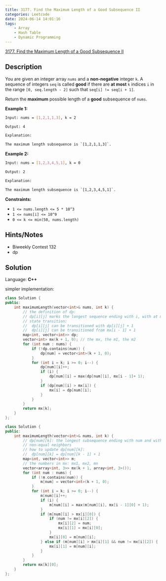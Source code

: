 ```yaml
---
title: 3177. Find the Maximum Length of a Good Subsequence II
categories: Leetcode
date: 2024-06-14 14:01:16
tags:
    - Array
    - Hash Table
    - Dynamic Programming
---
```


[3177. Find the Maximum Length of a Good Subsequence II](https://leetcode.com/problems/find-the-maximum-length-of-a-good-subsequence-ii/description/)

## Description

You are given an integer array `nums` and a **non-negative**  integer `k`. A sequence of integers `seq` is called **good**  if there are **at most**  `k` indices `i` in the range `[0, seq.length - 2]` such that `seq[i] != seq[i + 1]`.

Return the **maximum**  possible length of a **good** subsequence of `nums`.

**Example 1:**

```bash
Input: nums = [1,2,1,1,3], k = 2

Output: 4

Explanation:

The maximum length subsequence is `[1,2,1,1,3]`.
```

**Example 2:**

```bash
Input: nums = [1,2,3,4,5,1], k = 0

Output: 2

Explanation:

The maximum length subsequence is `[1,2,3,4,5,1]`.
```

**Constraints:**

- `1 <= nums.length <= 5 * 10^3`
- `1 <= nums[i] <= 10^9`
- `0 <= k <= min(50, nums.length)`

## Hints/Notes

- Biweekly Contest 132
- dp

## Solution

Language: **C++**

simpler implementation:

```C++
class Solution {
public:
    int maximumLength(vector<int>& nums, int k) {
        // the definition of dp:
        // dp[i][j] marks the longest sequence ending with i, with at most k mismatches
        // state transition:
        //  dp[i][j] can be transitioned with dp[i][j] + 1
        //  dp[i][j] can be transitioned from mx[i - 1] + 1
        map<int, vector<int>> dp;
        vector<int> mx(k + 1, 0); // the mx, the m1, the m2
        for (int num : nums) {
            if (!dp.contains(num)) {
                dp[num] = vector<int>(k + 1, 0);
            }
            for (int i = k; i >= 0; i--) {
                dp[num][i]++;
                if (i) {
                    dp[num][i] = max(dp[num][i], mx[i - 1]+ 1);
                }
                if (dp[num][i] > mx[i]) {
                    mx[i] = dp[num][i];
                }
            }
        }
        return mx[k];
    }
};
```

```C++
class Solution {
public:
    int maximumLength(vector<int>& nums, int k) {
        // dp[num][k]: the longest subsequence ending with num and with k
        // non-equal neighbors
        // how to update dp[num][k]:
        //  dp[num][k] = dp[num][k - 1] + 1
        map<int, vector<int>> m;
        // the numbers in mx: mx1, mx2, mn
        vector<array<int, 3>> mx(k + 1, array<int, 3>());
        for (int num : nums) {
            if (!m.contains(num)) {
                m[num] = vector<int>(k + 1, 0);
            }
            for (int i = k; i >= 0; i--) {
                m[num][i]++;
                if (i) {
                    m[num][i] = max(m[num][i], mx[i - 1][0] + 1);
                }
                if (m[num][i] > mx[i][0]) {
                    if (num != mx[i][2]) {
                        mx[i][2] = num;
                        mx[i][1] = mx[i][0];
                    }
                    mx[i][0] = m[num][i];
                } else if (m[num][i] > mx[i][1] && num != mx[i][2]) {
                    mx[i][1] = m[num][i];
                }
            }
        }
        return mx[k][0];
    }
};
```
